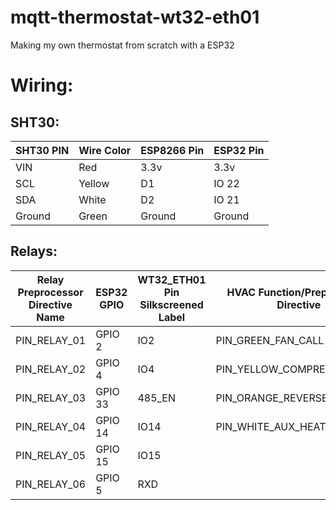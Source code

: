 # mqtt-thermostat-wt32-eth01
Making my own thermostat from scratch with a ESP32

# Wiring:

## SHT30:

| SHT30 PIN | Wire Color | ESP8266 Pin | ESP32 Pin |
|-----------|------------|-------------|-----------|
| VIN       | Red        | 3.3v        | 3.3v      |
| SCL       | Yellow     | D1          | IO 22     |
| SDA       | White      | D2          | IO 21     |    
| Ground    | Green      | Ground      | Ground    |    

## Relays:

| Relay Preprocessor Directive Name | ESP32 GPIO | WT32_ETH01 Pin Silkscreened Label | HVAC Function/Preprocessor Directive |
|-----------------------------------|------------|-----------------------------------|--------------------------------------|
| PIN_RELAY_01                      | GPIO 2     | IO2                               | PIN_GREEN_FAN_CALL                   |
| PIN_RELAY_02                      | GPIO 4     | IO4                               | PIN_YELLOW_COMPRESSOR_CALL           |
| PIN_RELAY_03                      | GPIO 33    | 485_EN                            | PIN_ORANGE_REVERSER_VALVE            |
| PIN_RELAY_04                      | GPIO 14    | IO14                              | PIN_WHITE_AUX_HEAT                   |
| PIN_RELAY_05                      | GPIO 15    | IO15                              |                                      |
| PIN_RELAY_06                      | GPIO 5     | RXD                               |                                      |
